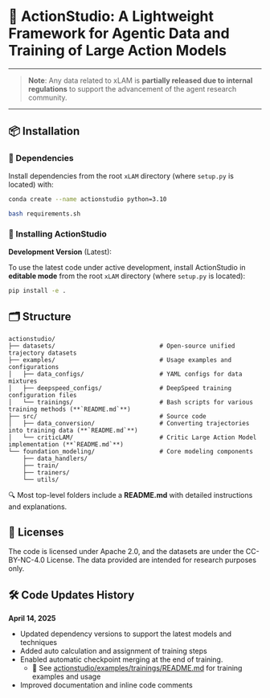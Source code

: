 # 🧠 ActionStudio: A Lightweight Framework for Agentic Data and Training of Large Action Models

---
> **Note**: Any data related to xLAM is **partially released due to internal regulations** to support the advancement of the agent research community.

---

## 📦  Installation

### 🔧 Dependencies

Install dependencies from the root `xLAM` directory (where `setup.py` is located) with:

```bash
conda create --name actionstudio python=3.10

bash requirements.sh
```

### 🚀 Installing ActionStudio

**Development Version** (Latest):

To use the latest code under active development, install ActionStudio in **editable mode** from the root `xLAM` directory (where `setup.py` is located):

```bash
pip install -e .
```

## 🗂️ Structure

```text
actionstudio/
├── datasets/                             # Open-source unified trajectory datasets
├── examples/                             # Usage examples and configurations
│   ├── data_configs/                     # YAML configs for data mixtures
│   ├── deepspeed_configs/                # DeepSpeed training configuration files
│   └── trainings/                        # Bash scripts for various training methods (**`README.md`**)
├── src/                                  # Source code
│   ├── data_conversion/                  # Converting trajectories into training data (**`README.md`**)
│   └── criticLAM/                        # Critic Large Action Model implementation (**`README.md`**)
└── foundation_modeling/                  # Core modeling components
    ├── data_handlers/
    ├── train/
    ├── trainers/
    └── utils/
```

🔍 Most top-level folders include a **README.md** with detailed instructions and explanations.

## 📜 Licenses

The code is licensed under Apache 2.0, and the datasets are under the CC-BY-NC-4.0 License. The data provided are intended for research purposes only.

## 🛠️ Code Updates History

**April 14, 2025**
- Updated dependency versions to support the latest models and techniques
- Added auto calculation and assignment of training steps
- Enabled automatic checkpoint merging at the end of training. 
    - 📄 See [actionstudio/examples/trainings/README.md](actionstudio/examples/trainings/README.md) for training examples and usage
- Improved documentation and inline code comments

